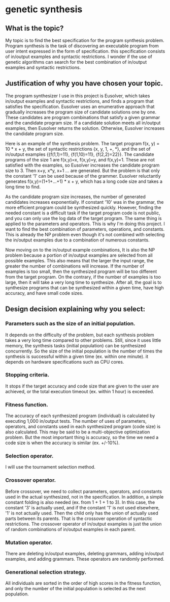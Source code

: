 # genetic synthesis

## What is the topic?
My topic is to find the best specification for the program synthesis problem. Program synthesis is the task of discovering an executable program from user intent expressed in the form of specification. this specification consists of in/output examples and syntactic restrictions. I wonder if the use of genetic algorithms can search for the best combination of in/output examples and syntactic restrictions.

## Justification of why you have chosen your topic.
The program synthesizer I use in this project is Eusolver, which takes in/output examples and syntactic restrictions, and finds a program that satisfies the specification. Eusolver uses an enumerative approach that gradually increases the program size of candidate solutions one by one. These candidates are program combinations that satisfy a given grammar and the candidate program size. If a candidate solution meets all in/output examples, then Eusolver returns the solution. Otherwise, Eusolver increases the candidate program size.  

Here is an example of the synthesis problem. The target program f(x, y) = 10 \* x + y, the set of syntactic restrictions {x, y, 1, +, \*}, and the set of in/output examples {{f(1,1)=11}, {f(1,10)=11}, {f(2,2)=22}}. The candidate programs of the size 1 are f(x,y)=x, f(x,y)=y, and f(x,y)=1. These are not satisfied with the examples, so Eusolver increases the candidate program size to 3. Then x+y, x\*y, x+1 ... are generated. But the problem is that only the constant '1' can be used because of the grammer. Eusolver reluctantly generates f(x,y)=(1+1+...+1) \* x + y, which has a long code size and takes a long time to find.  

As the candidate program size increases, the number of generated candidates increases exponentially. If constant '10' was in the grammar, the more efficient program could be synthesized quickly. However, finding the needed constant is a difficult task if the target program code is not public, and you can only use the log data of the target program. The same thing is applied to the parameters and operators. This is why I'm doing this project. I want to find the best combination of parameters, operations, and constants. This is already the NP problem even though it's not combined with selecting the in/output examples due to a combination of numerous constants.  

Now moving on to the in/output example combinations, It is also the NP problem because a portion of in/output examples are selected from all possible examples. This also means that the larger the input range, the greater the number of combinations will increase. If the number of examples is too small, then the synthesized program will be too different from the target program. On the contrary, if the number of examples is too large, then it will take a very long time to synthesize. After all, the goal is to synthesize programs that can be synthesized within a given time, have high accuracy, and have small code sizes.  

## Design decision explaining why you select:
### Parameters such as the size of an initial population.
It depends on the difficulty of the problem, but each synthesis problem takes a very long time compared to other problems. Still, since it uses little memory, the synthesis tasks (initial population) can be synthesized concurrently. So the size of the initial population is the number of times the synthesis is successful within a given time (ex. within one minute). it depends on hardware specifications such as CPU cores.

### Stopping criteria.
It stops if the target accuracy and code size that are given to the user are achieved, or the total execution timeout (ex. within 1 hour) is exceeded.

### Fitness function.
The accuracy of each synthesized program (individual) is calculated by executing 1,000 in/output tests. The number of uses of parameters, operators, and constants used in each synthesized program (code size) is also calculated. This may be said to be a multi-objective optimization problem. But the most important thing is accuracy, so the time we need a code size is when the accuracy is similar (ex. +/-10%).

### Selection operator.
I will use the tournament selection method.

### Crossover operator.
Before crossover, we need to collect parameters, operators, and constants used in the actual synthesized, not in the specification. In addition, a simple constant folding is also needed (ex. from 1 + 1 + 1 to 3). In this case, the constant '3' is actually used, and if the constant '1' is not used elsewhere, '1' is not actually used. Then the child only has the union of actually used parts between its parents. That is the crossover operation of syntactic restrictions. The crossover operator of in/output examples is just the union of random combinations of in/output examples in each parent.

### Mutation operator.
There are deleting in/output examples, deleting grammars, adding in/output examples, and adding grammars. These operators are randomly performed.

### Generational selection strategy.
All individuals are sorted in the order of high scores in the fitness function, and only the number of the initial population is selected as the next population.
